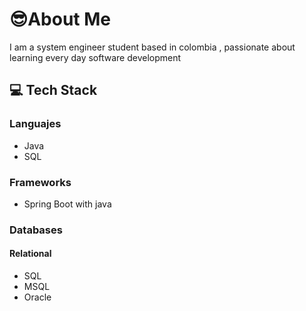 # 😎About Me 

I am a system engineer student based in colombia , passionate about learning every day software development 

##  💻 Tech Stack


### Languajes
- Java 
- SQL


### Frameworks
- Spring Boot with java


### Databases
#### Relational 
- SQL
- MSQL
- Oracle
